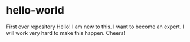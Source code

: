 # hello-world
First ever repository
Hello! I am new to this. I want to become an expert. I will work very hard to make this happen.
Cheers!
